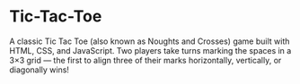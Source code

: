 # Tic-Tac-Toe
A classic Tic Tac Toe (also known as Noughts and Crosses) game built with HTML, CSS, and JavaScript. Two players take turns marking the spaces in a 3×3 grid — the first to align three of their marks horizontally, vertically, or diagonally wins!
